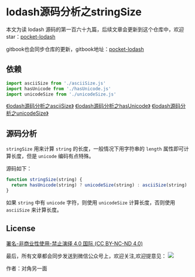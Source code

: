 # lodash源码分析之stringSize

本文为读 lodash 源码的第一百六十九篇，后续文章会更新到这个仓库中，欢迎 star：[pocket-lodash](https://github.com/yeyuqiudeng/pocket-lodash)

gitbook也会同步仓库的更新，gitbook地址：[pocket-lodash](https://www.gitbook.com/book/yeyuqiudeng/pocket-lodash/details)

## 依赖

```javascript
import asciiSize from './asciiSize.js'
import hasUnicode from './hasUnicode.js'
import unicodeSize from './unicodeSize.js'
```

[《lodash源码分析之asciiSize》](./asciiSize.md)
[《lodash源码分析之hasUnicode》](./hasUnicode.md)
[《lodash源码分析之unicodeSize》](./unicodeSize.md)

## 源码分析

`stringSize` 用来计算 `string` 的长度，一般情况下用字符串的 `length` 属性即可计算长度，但是 `unicode` 编码有点特殊。

源码如下：

```javascript
function stringSize(string) {
  return hasUnicode(string) ? unicodeSize(string) : asciiSize(string)
}
```

如果 `string` 中有 `unicode` 字符，则使用 `unicodeSize` 计算长度，否则使用 `asciiSize` 来计算长度。

## License

[署名-非商业性使用-禁止演绎 4.0 国际 (CC BY-NC-ND 4.0)](http://creativecommons.org/licenses/by-nc-nd/4.0/)

最后，所有文章都会同步发送到微信公众号上，欢迎关注,欢迎提意见：  ![](https://raw.githubusercontent.com/yeyuqiudeng/resource/master/images/qrcode_front-end-article.jpg) 

作者：对角另一面 
